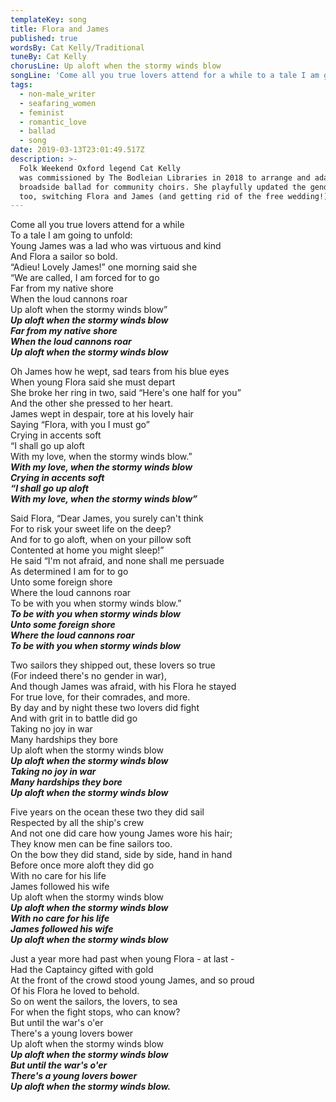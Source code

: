 ```yaml
---
templateKey: song
title: Flora and James
published: true
wordsBy: Cat Kelly/Traditional
tuneBy: Cat Kelly
chorusLine: Up aloft when the stormy winds blow
songLine: 'Come all you true lovers attend for a while to a tale I am going to unfold! '
tags:
  - non-male_writer
  - seafaring_women
  - feminist
  - romantic_love
  - ballad
  - song
date: 2019-03-13T23:01:49.517Z
description: >-
  Folk Weekend Oxford legend Cat Kelly
  was commissioned by The Bodleian Libraries in 2018 to arrange and adapt this
  broadside ballad for community choirs. She playfully updated the gender roles
  too, switching Flora and James (and getting rid of the free wedding!)
---
```

Come all you true lovers attend for a while\
To a tale I am going to unfold:\
Young James was a lad who was virtuous and kind\
And Flora a sailor so bold.\
“Adieu! Lovely James!” one morning said she\
“We are called, I am forced for to go\
Far from my native shore\
When the loud cannons roar\
Up aloft when the stormy winds blow” \
***Up aloft when the stormy winds blow\
Far from my native shore\
When the loud cannons roar\
Up aloft when the stormy winds blow***

Oh James how he wept, sad tears from his blue eyes\
When young Flora said she must depart \
She broke her ring in two, said “Here's one half for you”\
And the other she pressed to her heart. \
James wept in despair, tore at his lovely hair\
Saying “Flora, with you I must go” \
Crying in accents soft\
“I shall go up aloft\
With my love, when the stormy winds blow.” \
***With my love, when the stormy winds blow\
Crying in accents soft\
“I shall go up aloft\
With my love, when the stormy winds blow”***

Said Flora, “Dear James, you surely can't think\
For to risk your sweet life on the deep? \
And for to go aloft, when on your pillow soft\
Contented at home you might sleep!” \
He said “I'm not afraid, and none shall me persuade\
As determined I am for to go \
Unto some foreign shore\
Where the loud cannons roar\
To be with you when stormy winds blow.” \
***To be with you when stormy winds blow\
Unto some foreign shore\
Where the loud cannons roar\
To be with you when stormy winds blow*** 

Two sailors they shipped out, these lovers so true\
(For indeed there's no gender in war),\
And though James was afraid, with his Flora he stayed\
For true love, for their comrades, and more.\
By day and by night these two lovers did fight\
And with grit in to battle did go\
Taking no joy in war\
Many hardships they bore\
Up aloft when the stormy winds blow\
***Up aloft when the stormy winds blow\
Taking no joy in war\
Many hardships they bore\
Up aloft when the stormy winds blow***

Five years on the ocean these two they did sail\
Respected by all the ship's crew\
And not one did care how young James wore his hair;\
They know men can be fine sailors too.\
On the bow they did stand, side by side, hand in hand\
Before once more aloft they did go\
With no care for his life\
James followed his wife\
Up aloft when the stormy winds blow\
***Up aloft when the stormy winds blow\
With no care for his life\
James followed his wife\
Up aloft when the stormy winds blow***

Just a year more had past when young Flora - at last -\
Had the Captaincy gifted with gold\
At the front of the crowd stood young James, and so proud\
Of his Flora he loved to behold.\
So on went the sailors, the lovers, to sea\
For when the fight stops, who can know?\
But until the war's o'er\
There's a young lovers bower\
Up aloft when the stormy winds blow\
***Up aloft when the stormy winds blow\
But until the war's o'er\
There's a young lovers bower\
Up aloft when the stormy winds blow.***
